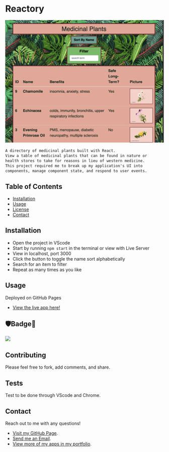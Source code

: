 # Reactory

![](https://github.com/Q118/reactory/blob/master/screenshot.png)

```
A directory of medicinal plants built with React. 
View a table of medicinal plants that can be found in nature or 
health stores to take for reasons in lieu of western medicine.
This project required me to break up my application's UI into 
components, manage component state, and respond to user events.
```

## Table of Contents
    
* [Installation](#Installation)
* [Usage](#Usage)
* [License](#🛡Badge📛)
* [Contact](#Contact)


## Installation

* Open the project in VScode
* Start by running `npm start` in the terminal or view with Live Server
* View in localhost, port 3000
* Click the button to toggle the name sort alphabetically 
* Search for an item to filter
* Repeat as many times as you like


## Usage

Deployed on GitHub Pages
* [View the live app here!](https://q118.github.io/reactory/)


## 🛡Badge📛

![](https://img.shields.io/badge/Shelby-Anne-purple)


## Contributing
        
Please feel free to fork, add comments, and share.
    
        
## Tests
    
Test to be done through VScode and Chrome.
    
    
## Contact
    
Reach out to me with any questions!
    
* [Visit my GitHub Page](https://github.com/q118).
* [Send me an Email](mailto:shelbyfish91@gmail.com).
* [View more of my apps in my portfolio](https://q118.github.io/shelby_rothman/portfolio.html).


